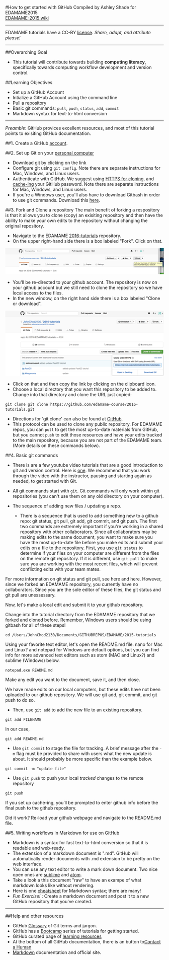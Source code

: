 #How to get started with GitHub
Compiled by Ashley Shade for EDAMAME2015   
[EDAMAME-2015 wiki](https://github.com/edamame-course/2015-tutorials/wiki)

***
EDAMAME tutorials have a CC-BY [license](https://github.com/edamame-course/2015-tutorials/blob/master/LICENSE.md). _Share, adapt, and attribute please!_
***

##Overarching Goal
* This tutorial will contribute towards building **computing literacy**, specifically towards computing workflow development and version control.

##Learning Objectives
* Set up a GitHub Account
* Intialize a GitHub Account using the command line
* Pull a repository
* Basic git commands:  `pull`, `push`, `status`, `add`, `commit`
* Markdown syntax for text-to-html conversion

***
_Preamble_:  GitHub provices excellent resources, and most of this tutorial points to exisiting GitHub documentation.   

##1.  Create a GitHub [account](https://github.com).

##2.  Set up Git on your [personal computer](https://help.github.com/articles/set-up-git/)
*  Download git by clicking on the link
*  Configure git using `git config`.  Note there are separate instructions for Mac, Windows, and Linux users.
*  Authenticate with GitHub.  We suggest using [HTTPS for cloning](https://help.github.com/articles/which-remote-url-should-i-use/#cloning-with-https-recommended), and [cache-ing](https://help.github.com/articles/caching-your-github-password-in-git/) your GitHub password. Note there are separate instructions for Mac, Windows, and Linux users.
*  If you're a Windows user, you'll also have to download Gitbash in order to use git commands. Download this [here](https://git-for-windows.github.io).


##3.  Fork and Clone a repository
The main benefit of forking a respository is that it allows you to clone (copy) an exisiting repository and then have the ability to make your own edits to the repository without changing the original repository. 
*  Navigate to the EDAMAME [2016-tutorials](https://github.com/edamame-course/2016-tutorials) repository.  
*  On the upper right-hand side there is a box labeled "Fork". Click on that.

![img1](/img/Fork.png)

*  You'll be re-directed to your github account. The repository is now on your github account but we still need to clone the repository so we have local access to the files. 
*  In the new window, on the right hand side there is a box labeled "Clone or download". 

![img2](/img/Clone.png)
 
* Click on that and then copy the link by clicking on the clipboard icon.
*  Choose a local directory that you want this repository to be added to. Change into that directory and clone the URL just copied: 

```
git clone git clone https://github.com/edamame-course/2016-tutorials.git
```

*  Directions for 'git clone' can also be found at [GitHub](https://help.github.com/articles/cloning-a-repository/). 
*  This protocol can be used to clone any public repository.  For EDAMAME repos, you can `pull` to get the most up-to-date materials from GitHub, but you cannot `push` to edit those resources and have your edits tracked to the main repository, because you are not part of the EDAMAME team. (More details on these commands below). 

##4.  Basic git commands
*  There is are a few youtube video tutorials that are a good introduction to git and version control.  Here is [one](https://www.youtube.com/watch?v=0fKg7e37bQE).  We recommend that you work through the video with the instructor, pausing and starting again as needed, to get started with Git.
* All git commands start with `git`.  Git commands will only work within git repositories (you can't use them on any old directory on your computer).
 
* The sequence of adding new files / updating a repo.
  - There is a sequence that is used to add something new to a github repo: git status, git pull, git add, git commit, and git push. The first two commands are extremely important if you're working in a shared repository with other collaborators. Since all collaborators may be making edits to the same document, you want to make sure you have the most up-to-date file before you make edits and submit your edits on a file to the repository. First, you use `git status` to determine if your files on your computer are different from the files on the remote git repository.  If it is different, use `git pull` to make sure you are working with the most recent files, which will prevent conflicting edits with your team mates.
  
 For more information on git status and git pull, see here and here. However, since we forked an EDAMAME repository, you currently have no collaborators. Since you are the sole editor of these files, the git status and git pull are unessessary.

 Now, let's make a local edit and submit it to your github repository. 
 
Change into the tutorial directory from the EDAMAME repository that we forked and cloned before. Remember, Windows users should be using gitbash for all of these steps! 

```
cd /Users/JohnChod2130/Documents/GITHUBREPOS/EDAMAME/2015-tutorials
```

Using your favorite text editor, let's open the README.md file. nano for Mac and Linux? and notepad for Windows are default options, but you can find info for more advanced text editors such as atom (MAC and Linux?) and sublime (Windows) below. 

```
notepad.exe README.md
```

Make any edit you want to the document, save it, and then close. 

We have made edits on our local computers, but these edits have not been uploaded to our github repository. We will use git add, git commit, and git push to do so. 

  - Then, use `git add` to add the new file to an existing repository. 
  ```
  git add FILENAME
  ```
  
  In our case,
  ```
  git add README.md
  ```
  
  - Use `git commit` to stage the file for tracking. A brief message after the `-m` flag must be provided to share with users what the new update is about.  It should probably be more specific than the example below.
  ```
  git commit -m "update file"
  ```
  - Use `git push` to push your local _tracked_ changes to the remote repository
  ```
  git push
  ```

If you set up cache-ing, you’ll be prompted to enter github info before the final push to the github repository. 

Did it work? Re-load your github webpage and navigate to the README.md file. 

##5.  Writing workflows in Markdown for use on GitHub
* Markdown is a syntax for fast text-to-html conversion so that it is readable and web-ready.
* The extension of a markdown document is ".md".  GitHub will automatically render documents with .md extension to be pretty on the web interface.
* You can use any text editor to write a mark down document.  Two nice open ones are [sublime](http://www.sublimetext.com/) and [atom](https://atom.io/).
* Take a look a this document "raw" to have an exampe of what markdown looks like without rendering. 
* Here is one [cheatsheet](https://github.com/adam-p/markdown-here/wiki/Markdown-Cheatsheet) for Markdown syntax; there are many!
* _Fun Exercise!_ : Create a markdown document and post it to a new GitHub repository that you've created.

***
##Help and other resources
* GitHub [Glossary](https://help.github.com/articles/github-glossary/) of Git terms and jargon.
* GitHub has a [Bootcamp](https://help.github.com/categories/bootcamp/) series of tutorials for getting started.
* GitHub curated page of [learning resources](https://help.github.com/articles/good-resources-for-learning-git-and-github/)
* At the bottom of all GitHub documentation, there is an button to[Contact a Human](https://github.com/contact)
* [Markdown](http://daringfireball.net/projects/markdown/) documentation and official site.

